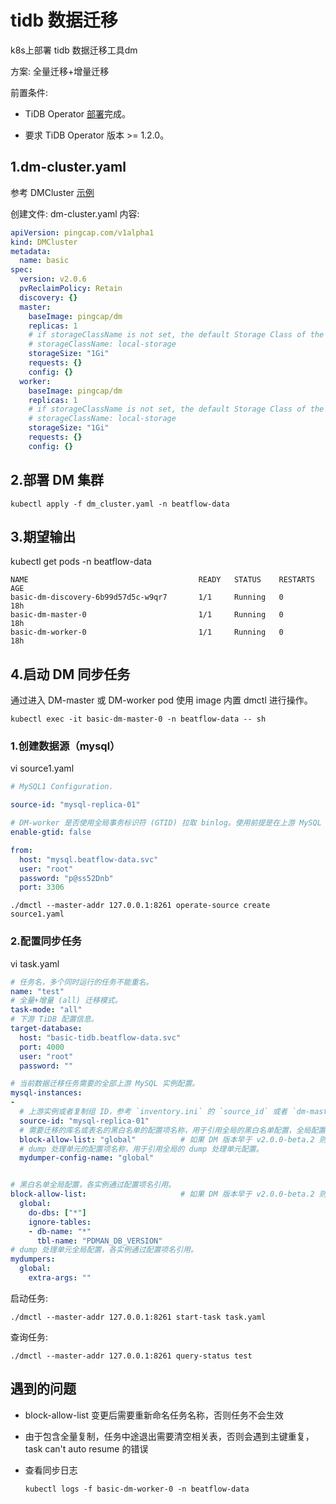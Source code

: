 # tidb 数据迁移

k8s上部署 tidb 数据迁移工具dm  

方案: 全量迁移+增量迁移

前置条件:  

- TiDB Operator [部署](https://docs.pingcap.com/zh/tidb-in-kubernetes/dev/deploy-tidb-operator)完成。

- 要求 TiDB Operator 版本 >= 1.2.0。

  



## 1.dm-cluster.yaml

参考 DMCluster [示例](https://github.com/pingcap/tidb-operator/blob/master/examples/dm/dm-cluster.yaml)

创建文件: dm-cluster.yaml 内容:

```yaml
apiVersion: pingcap.com/v1alpha1
kind: DMCluster
metadata:
  name: basic
spec:
  version: v2.0.6
  pvReclaimPolicy: Retain
  discovery: {}
  master:
    baseImage: pingcap/dm
    replicas: 1
    # if storageClassName is not set, the default Storage Class of the Kubernetes cluster will be used
    # storageClassName: local-storage
    storageSize: "1Gi"
    requests: {}
    config: {}
  worker:
    baseImage: pingcap/dm
    replicas: 1
    # if storageClassName is not set, the default Storage Class of the Kubernetes cluster will be used
    # storageClassName: local-storage
    storageSize: "1Gi"
    requests: {}
    config: {}
```



## 2.部署 DM 集群

```shell
kubectl apply -f dm_cluster.yaml -n beatflow-data
```

## 3.期望输出

 kubectl get pods -n beatflow-data

```
NAME                                      READY   STATUS    RESTARTS   AGE
basic-dm-discovery-6b99d57d5c-w9qr7       1/1     Running   0          18h
basic-dm-master-0                         1/1     Running   0          18h
basic-dm-worker-0                         1/1     Running   0          18h

```

## 4.启动 DM 同步任务

通过进入 DM-master 或 DM-worker pod 使用 image 内置 dmctl 进行操作。  

```shell
kubectl exec -it basic-dm-master-0 -n beatflow-data -- sh
```

### 1.创建数据源（mysql）

 vi source1.yaml  

```yaml
# MySQL1 Configuration.

source-id: "mysql-replica-01"

# DM-worker 是否使用全局事务标识符 (GTID) 拉取 binlog。使用前提是在上游 MySQL 已开启 GTID 模式。
enable-gtid: false

from:
  host: "mysql.beatflow-data.svc"
  user: "root"
  password: "p@ss52Dnb"
  port: 3306
```



```
./dmctl --master-addr 127.0.0.1:8261 operate-source create source1.yaml
```



### 2.配置同步任务

vi task.yaml

```yaml
# 任务名，多个同时运行的任务不能重名。
name: "test"
# 全量+增量 (all) 迁移模式。
task-mode: "all"
# 下游 TiDB 配置信息。
target-database:
  host: "basic-tidb.beatflow-data.svc"
  port: 4000
  user: "root"
  password: ""

# 当前数据迁移任务需要的全部上游 MySQL 实例配置。
mysql-instances:
-
  # 上游实例或者复制组 ID，参考 `inventory.ini` 的 `source_id` 或者 `dm-master.toml` 的 `source-id 配置`。
  source-id: "mysql-replica-01"
  # 需要迁移的库名或表名的黑白名单的配置项名称，用于引用全局的黑白名单配置，全局配置见下面的 `block-allow-list` 的配置。
  block-allow-list: "global"          # 如果 DM 版本早于 v2.0.0-beta.2 则使用 black-white-list。
  # dump 处理单元的配置项名称，用于引用全局的 dump 处理单元配置。
  mydumper-config-name: "global"


# 黑白名单全局配置，各实例通过配置项名引用。
block-allow-list:                     # 如果 DM 版本早于 v2.0.0-beta.2 则使用 black-white-list。
  global:
    do-dbs: ["*"]
    ignore-tables: 
    - db-name: "*"
      tbl-name: "PDMAN_DB_VERSION"
# dump 处理单元全局配置，各实例通过配置项名引用。
mydumpers:
  global:
    extra-args: ""

```

启动任务: 

```shell
./dmctl --master-addr 127.0.0.1:8261 start-task task.yaml
```

查询任务:

```shell
./dmctl --master-addr 127.0.0.1:8261 query-status test
```





## 遇到的问题

* block-allow-list 变更后需要重新命名任务名称，否则任务不会生效

* 由于包含全量复制，任务中途退出需要清空相关表，否则会遇到主键重复，task can't auto resume 的错误

* 查看同步日志 

  ```shell
  kubectl logs -f basic-dm-worker-0 -n beatflow-data
  ```

  